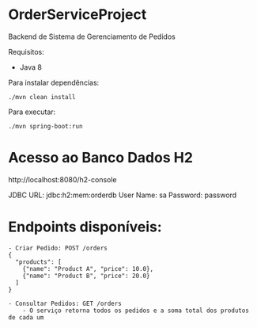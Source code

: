 # OrderServiceProject

Backend de Sistema de Gerenciamento de Pedidos


Requisitos:

- Java 8

Para instalar dependências:

    ./mvn clean install

Para executar:

    ./mvn spring-boot:run

# Acesso ao Banco Dados H2

http://localhost:8080/h2-console

JDBC URL: jdbc:h2:mem:orderdb
User Name: sa
Password: password

# Endpoints disponíveis:

	- Criar Pedido: POST /orders
	{
	  "products": [
		{"name": "Product A", "price": 10.0},
		{"name": "Product B", "price": 20.0}
	  ]
	}

	- Consultar Pedidos: GET /orders
		- O serviço retorna todos os pedidos e a soma total dos produtos de cada um
